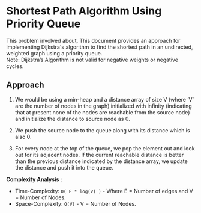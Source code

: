 # Shortest Path Algorithm Using Priority Queue

This problem involved about, This document provides an approach for implementing Dijkstra's algorithm to find the shortest path in an undirected, weighted graph using a priority queue.
<br/>
Note: Dijkstra’s Algorithm is not valid for negative weights or negative cycles.

## Approach

1. We would be using a min-heap and a distance array of size V (where ‘V’ are the number of nodes in the graph) initialized with infinity (indicating that at present none of the nodes are reachable from the source node) and initialize the distance to source node as 0.

2. We push the source node to the queue along with its distance which is also 0.

3. For every node at the top of the queue, we pop the element out and look out for its adjacent nodes. If the current reachable distance is better than the previous distance indicated by the distance array, we update the distance and push it into the queue.

**Complexity Analysis :**<br/>

-   Time-Complexity: `O( E * log(V) )` - Where E = Number of edges and V = Number of Nodes.
-   Space-Complexity: `O(V)` - V = Number of Nodes.